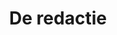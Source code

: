 ---
title: 'De redactie'
description: 'De redactie van Reactionair.nl.'
keyword: Reactionair.nl
pseudonym: true
image: avatar.webp
---